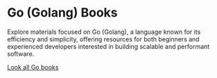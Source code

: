 # Go (Golang) Books

Explore materials focused on Go (Golang), a language known for its efficiency and simplicity, offering resources for both beginners and experienced developers interested in building scalable and performant software.

[Look all Go books](https://codersguild.net/books/golang)
